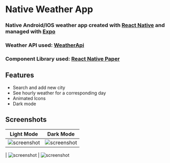 # Native Weather App

### Native Android/IOS weather app created with [React Native](https://reactnative.dev/) and managed with [Expo](https://expo.io/)

### Weather API used: [WeatherApi](https://www.weatherapi.com/)

### Component Library used: [React Native Paper](https://reactnativepaper.com/)

## Features

- Search and add new city
- See hourly weather for a corresponding day
- Animated Icons
- Dark mode

## Screenshots

|                              Light Mode                               |                               Dark Mode                               |
| :-------------------------------------------------------------------: | :-------------------------------------------------------------------: |
| ![screenshot](https://i.ibb.co/fMWGYfL/photo-2023-01-23-23-00-45.jpg) | ![screenshot](https://i.ibb.co/nwwSXb4/photo-2023-01-23-23-01-03.jpg) |

|
![screenshot](https://i.ibb.co/vPmcby8/photo-2023-01-23-23-01-07.jpg) | ![screenshot](https://i.ibb.co/42wDTFG/photo-2023-01-23-23-01-15.jpg)
